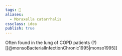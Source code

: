 ```yaml
---
tags: 💨
aliases: 
  - Moraxella catarrhalis
cssclass: idea
publish: true
---
```

Often found in the lung of COPD patients (?) [[@monsoBacterialInfectionChronic1995|monso1995]]